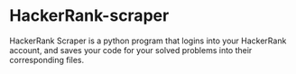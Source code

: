 # HackerRank-scraper
HackerRank Scraper is a python program that logins into your HackerRank account, and saves your code for your solved problems into their corresponding files.
